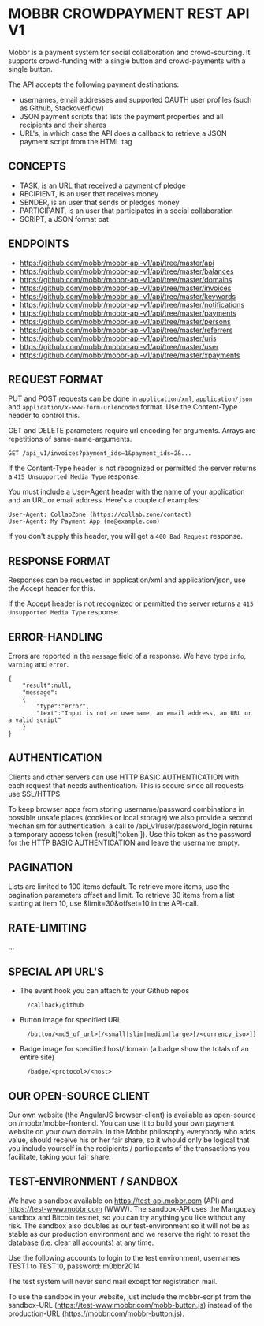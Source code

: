 MOBBR CROWDPAYMENT REST API V1
==============================

Mobbr is a payment system for social collaboration and crowd-sourcing. It supports crowd-funding with a single button and crowd-payments with a single button.

The API accepts the following payment destinations:
- usernames, email addresses and supported OAUTH user profiles (such as Github, Stackoverflow)
- JSON payment scripts that lists the payment properties and all recipients and their shares
- URL's, in which case the API does a callback to retrieve a JSON payment script from the <metadata name="participation" content="..." /> HTML tag

CONCEPTS
--------
- TASK, is an URL that received a payment of pledge
- RECIPIENT, is an user that receives money
- SENDER, is an user that sends or pledges money
- PARTICIPANT, is an user that participates in a social collaboration
- SCRIPT, a JSON format pat

ENDPOINTS
-----------------

- https://github.com/mobbr/mobbr-api-v1/api/tree/master/api
- https://github.com/mobbr/mobbr-api-v1/api/tree/master/balances
- https://github.com/mobbr/mobbr-api-v1/api/tree/master/domains
- https://github.com/mobbr/mobbr-api-v1/api/tree/master/invoices
- https://github.com/mobbr/mobbr-api-v1/api/tree/master/keywords
- https://github.com/mobbr/mobbr-api-v1/api/tree/master/notifications
- https://github.com/mobbr/mobbr-api-v1/api/tree/master/payments
- https://github.com/mobbr/mobbr-api-v1/api/tree/master/persons
- https://github.com/mobbr/mobbr-api-v1/api/tree/master/referrers
- https://github.com/mobbr/mobbr-api-v1/api/tree/master/uris
- https://github.com/mobbr/mobbr-api-v1/api/tree/master/user
- https://github.com/mobbr/mobbr-api-v1/api/tree/master/xpayments

REQUEST FORMAT
--------------

PUT and POST requests can be done in `application/xml`, `application/json` and `application/x-www-form-urlencoded` format. Use the Content-Type header to control this.

GET and DELETE parameters require url encoding for arguments. Arrays are repetitions of same-name-arguments.

    GET /api_v1/invoices?payment_ids=1&payment_ids=2&...

If the Content-Type header is not recognized or permitted the server returns a `415 Unsupported Media Type` response.

You must include a User-Agent header with the name of your application and an URL or email address. Here's a couple of examples:

    User-Agent: CollabZone (https://collab.zone/contact)
    User-Agent: My Payment App (me@example.com)
     
If you don't supply this header, you will get a `400 Bad Request` response.

RESPONSE FORMAT
---------------

Responses can be requested in application/xml and application/json, use the Accept header for this.

If the Accept header is not recognized or permitted the server returns a `415 Unsupported Media Type` response.

ERROR-HANDLING
--------------

Errors are reported in the `message` field of a response. We have type `info`, `warning` and `error`. 

    {
        "result":null,
        "message": 
        {
            "type":"error",
            "text":"Input is not an username, an email address, an URL or a valid script"
        }
    }

AUTHENTICATION
--------------

Clients and other servers can use HTTP BASIC AUTHENTICATION with each request that needs authentication. This is secure since all requests use SSL/HTTPS.

To keep browser apps from storing username/password combinations in possible unsafe places (cookies or local storage) we also provide a second mechanism for authentication: a call to /api_v1/user/password_login returns a temporary access token (result['token']). Use this token as the password for the HTTP BASIC AUTHENTICATION and leave the username empty.

PAGINATION
----------

Lists are limited to 100 items default. To retrieve more items, use the pagination parameters offset and limit. To retrieve 30 items from a list starting at item 10, use &limit=30&offset=10 in the API-call.

RATE-LIMITING
-------------

...

SPECIAL API URL'S
-----------------

- The event hook you can attach to your Github repos

        /callback/github

- Button image for specified URL

        /button/<md5_of_url>[/<small|slim|medium|large>[/<currency_iso>]]

- Badge image for specified host/domain (a badge show the totals of an entire site)

        /badge/<protocol>/<host>

OUR OPEN-SOURCE CLIENT
----------------------

Our own website (the AngularJS browser-client) is available as open-source on /mobbr/mobbr-frontend. You can use it to build your own payment website on your own domain. In the Mobbr philosophy everybody who adds value, should receive his or her fair share, so it whould only be logical that you include yourself in the recipients / participants of the transactions you facilitate, taking your fair share.

TEST-ENVIRONMENT / SANDBOX
--------------------------

We have a sandbox available on https://test-api.mobbr.com (API) and https://test-www.mobbr.com (WWW). The sandbox-API uses the Mangopay sandbox and Bitcoin testnet, so you can try anything you like without any risk. The sandbox also doubles as our test-environment so it will not be as stable as our production environment and we reserve the right to reset the database (i.e. clear all accounts) at any time.

Use the following accounts to login to the test environment, usernames TEST1 to TEST10, password: m0bbr2014

The test system will never send mail except for registration mail.

To use the sandbox in your website, just include the mobbr-script from the sandbox-URL (https://test-www.mobbr.com/mobb-button.js) instead of the production-URL (https://mobbr.com/mobbr-button.js).

